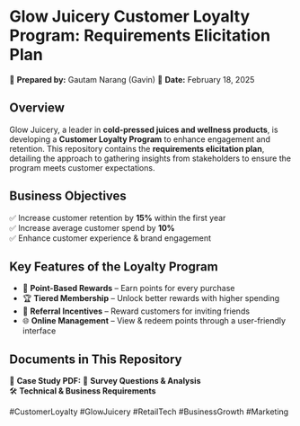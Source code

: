 # Glow Juicery Customer Loyalty Program: Requirements Elicitation Plan  

📌 **Prepared by:** Gautam Narang (Gavin)
📌 **Date:** February 18, 2025  

## Overview  
Glow Juicery, a leader in **cold-pressed juices and wellness products**, is developing a **Customer Loyalty Program** to enhance engagement and retention. This repository contains the **requirements elicitation plan**, detailing the approach to gathering insights from stakeholders to ensure the program meets customer expectations.  

## Business Objectives  
✅ Increase customer retention by **15%** within the first year  
✅ Increase average customer spend by **10%**  
✅ Enhance customer experience & brand engagement  

## Key Features of the Loyalty Program  
- 🎯 **Point-Based Rewards** – Earn points for every purchase  
- 🏆 **Tiered Membership** – Unlock better rewards with higher spending  
- 🤝 **Referral Incentives** – Reward customers for inviting friends  
- 🌐 **Online Management** – View & redeem points through a user-friendly interface  

## Documents in This Repository  
📄 **Case Study PDF:**
📑 **Survey Questions & Analysis**  
🛠 **Technical & Business Requirements**  

#CustomerLoyalty #GlowJuicery #RetailTech #BusinessGrowth #Marketing
